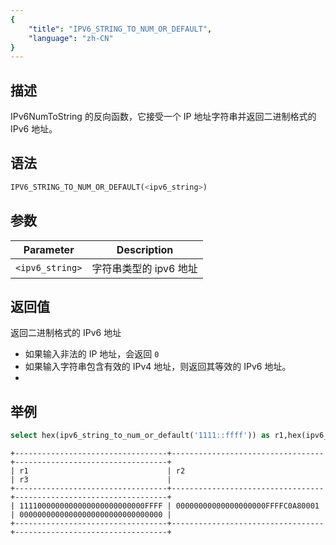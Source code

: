 ```yaml
---
{
    "title": "IPV6_STRING_TO_NUM_OR_DEFAULT",
    "language": "zh-CN"
}
---
```


## 描述
IPv6NumToString 的反向函数，它接受一个 IP 地址字符串并返回二进制格式的 IPv6 地址。

## 语法
```sql
IPV6_STRING_TO_NUM_OR_DEFAULT(<ipv6_string>)
```

## 参数
| Parameter | Description                                      |
|-----------|--------------------------------------------------|
| `<ipv6_string>`      | 字符串类型的 ipv6 地址 |

## 返回值
返回二进制格式的 IPv6 地址
- 如果输入非法的 IP 地址，会返回 `0`
- 如果输入字符串包含有效的 IPv4 地址，则返回其等效的 IPv6 地址。
- 
## 举例
```sql
select hex(ipv6_string_to_num_or_default('1111::ffff')) as r1,hex(ipv6_string_to_num_or_default('192.168.0.1')) as r2, hex(ipv6_string_to_num_or_default('notaaddress')) as r3;
```
```text
+----------------------------------+----------------------------------+----------------------------------+
| r1                               | r2                               | r3                               |
+----------------------------------+----------------------------------+----------------------------------+
| 1111000000000000000000000000FFFF | 00000000000000000000FFFFC0A80001 | 00000000000000000000000000000000 |
+----------------------------------+----------------------------------+----------------------------------+
```
